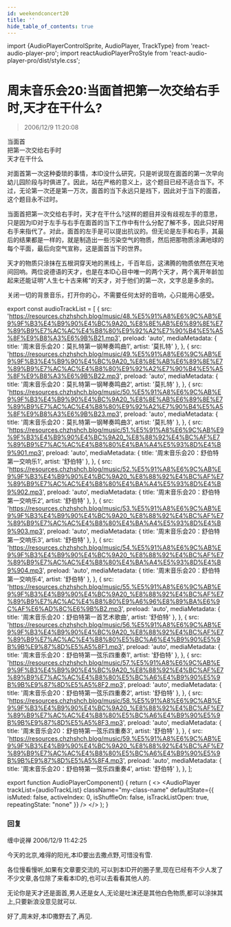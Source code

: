 ```yaml
---
id: weekendconcert20
title: ''
hide_table_of_contents: true
---
```


import {AudioPlayerControlSprite, AudioPlayer, TrackType} from 'react-audio-player-pro';
import reactAudioPlayerProStyle from 'react-audio-player-pro/dist/style.css';

# 周末音乐会20:当面首把第一次交给右手时,天才在干什么?

> 2006/12/9 11:20:08

<div style={{color: '#00FF40', fontWeight: 'normal', fontSize: 'xxx-large', lineHeight: '110%', textAlign: 'center', marginBottom: '20px'}}>
当面首
</div>

<div style={{color: '#990033', fontWeight: 'normal', fontSize: 'xxx-large', lineHeight: '110%', textAlign: 'center', marginBottom: '20px'}}>
把第一次交给右手时
</div>

<div style={{color: '#FF0000', fontWeight: 'normal', fontSize: 'xxx-large', lineHeight: '110%', textAlign: 'center', marginBottom: '30px'}}>
天才在干什么
</div>

对面首第一次这种委琐的事情，本ID没什么研究，只是听说现在面首的第一次早向幼儿园阶段与时俱进了。因此，站在严格的意义上，这个题目已经不适合当下。不过，无论第一次还是第一万次，面首的当下永远只是裆下，因此对于当下的面首，这个题目永不过时。

当面首把第一次交给右手时，天才在干什么?这样的题目并没有歧视左手的意思，只是因为ID对于左手与右手在面首的当下工作中有什么分配了解不多，因此只好用右手来指代了。对此，面首的左手是可以提出抗议的。但无论是左手和右手，其最后的结果都是一样的，就是制造出一些污染空气的物质，然后把那物质涂满地球的每个平面，最后向空气宣称，这是面首当下的世界。

天才的物质只涂抹在五根洞穿天地的黑线上，千百年后，这沸腾的物质依然在天地间回响。两位说德语的天才，也是在本ID心目中唯一的两个天才，两个离开年龄加起来还能证明"人生七十古来稀"的天才，对于他们的第一次，文字总是多余的。

关闭一切的背景音乐，打开你的心，不需要任何太好的音响，心只能用心感受。

export const audioTrackList = [
 {
    src: 'https://resources.chzhshch.blog/music/48.%E5%91%A8%E6%9C%AB%E9%9F%B3%E4%B9%90%E4%BC%9A20_%E8%8E%AB%E6%89%8E%E7%89%B9%E7%AC%AC%E4%B8%80%E9%92%A2%E7%90%B4%E5%A5%8F%E9%B8%A3%E6%9B%B21.mp3',
    preload: 'auto',
    mediaMetadata: {
      title: '周末音乐会20：莫扎特第一钢琴奏鸣曲1',
      artist: '莫扎特'
    },
  },
  {
    src: 'https://resources.chzhshch.blog/music/49.%E5%91%A8%E6%9C%AB%E9%9F%B3%E4%B9%90%E4%BC%9A20_%E8%8E%AB%E6%89%8E%E7%89%B9%E7%AC%AC%E4%B8%80%E9%92%A2%E7%90%B4%E5%A5%8F%E9%B8%A3%E6%9B%B22.mp3',
    preload: 'auto',
    mediaMetadata: {
      title: '周末音乐会20：莫扎特第一钢琴奏鸣曲2',
      artist: '莫扎特'
    },
  },
  {
    src: 'https://resources.chzhshch.blog/music/50.%E5%91%A8%E6%9C%AB%E9%9F%B3%E4%B9%90%E4%BC%9A20_%E8%8E%AB%E6%89%8E%E7%89%B9%E7%AC%AC%E4%B8%80%E9%92%A2%E7%90%B4%E5%A5%8F%E9%B8%A3%E6%9B%B23.mp3',
    preload: 'auto',
    mediaMetadata: {
      title: '周末音乐会20：莫扎特第一钢琴奏鸣曲3',
      artist: '莫扎特'
    },
  },
  {
    src: 'https://resources.chzhshch.blog/music/51.%E5%91%A8%E6%9C%AB%E9%9F%B3%E4%B9%90%E4%BC%9A20_%E8%88%92%E4%BC%AF%E7%89%B9%E7%AC%AC%E4%B8%80%E4%BA%A4%E5%93%8D%E4%B9%901.mp3',
    preload: 'auto',
    mediaMetadata: {
      title: '周末音乐会20：舒伯特第一交响乐1',
      artist: '舒伯特'
    },
  },
  {
    src: 'https://resources.chzhshch.blog/music/52.%E5%91%A8%E6%9C%AB%E9%9F%B3%E4%B9%90%E4%BC%9A20_%E8%88%92%E4%BC%AF%E7%89%B9%E7%AC%AC%E4%B8%80%E4%BA%A4%E5%93%8D%E4%B9%902.mp3',
    preload: 'auto',
    mediaMetadata: {
      title: '周末音乐会20：舒伯特第一交响乐2',
      artist: '舒伯特'
    },
  },
  {
    src: 'https://resources.chzhshch.blog/music/53.%E5%91%A8%E6%9C%AB%E9%9F%B3%E4%B9%90%E4%BC%9A20_%E8%88%92%E4%BC%AF%E7%89%B9%E7%AC%AC%E4%B8%80%E4%BA%A4%E5%93%8D%E4%B9%903.mp3',
    preload: 'auto',
    mediaMetadata: {
      title: '周末音乐会20：舒伯特第一交响乐3',
      artist: '舒伯特'
    },
  },
  {
    src: 'https://resources.chzhshch.blog/music/54.%E5%91%A8%E6%9C%AB%E9%9F%B3%E4%B9%90%E4%BC%9A20_%E8%88%92%E4%BC%AF%E7%89%B9%E7%AC%AC%E4%B8%80%E4%BA%A4%E5%93%8D%E4%B9%904.mp3',
    preload: 'auto',
    mediaMetadata: {
      title: '周末音乐会20：舒伯特第一交响乐4',
      artist: '舒伯特'
    },
  },
  {
    src: 'https://resources.chzhshch.blog/music/55.%E5%91%A8%E6%9C%AB%E9%9F%B3%E4%B9%90%E4%BC%9A20_%E8%88%92%E4%BC%AF%E7%89%B9%E7%AC%AC%E4%B8%80%E9%A6%96%E8%89%BA%E6%9C%AF%E6%AD%8C%E6%9B%B2.mp3',
    preload: 'auto',
    mediaMetadata: {
      title: '周末音乐会20：舒伯特第一首艺术歌曲',
      artist: '舒伯特'
    },
  },
  {
    src: 'https://resources.chzhshch.blog/music/56.%E5%91%A8%E6%9C%AB%E9%9F%B3%E4%B9%90%E4%BC%9A20_%E8%88%92%E4%BC%AF%E7%89%B9%E7%AC%AC%E4%B8%80%E5%BC%A6%E4%B9%90%E5%9B%9B%E9%87%8D%E5%A5%8F1.mp3',
    preload: 'auto',
    mediaMetadata: {
      title: '周末音乐会20：舒伯特第一弦乐四重奏1',
      artist: '舒伯特'
    },
  },
  {
    src: 'https://resources.chzhshch.blog/music/57.%E5%91%A8%E6%9C%AB%E9%9F%B3%E4%B9%90%E4%BC%9A20_%E8%88%92%E4%BC%AF%E7%89%B9%E7%AC%AC%E4%B8%80%E5%BC%A6%E4%B9%90%E5%9B%9B%E9%87%8D%E5%A5%8F2.mp3',
    preload: 'auto',
    mediaMetadata: {
      title: '周末音乐会20：舒伯特第一弦乐四重奏2',
      artist: '舒伯特'
    },
  },
  {
    src: 'https://resources.chzhshch.blog/music/58.%E5%91%A8%E6%9C%AB%E9%9F%B3%E4%B9%90%E4%BC%9A20_%E8%88%92%E4%BC%AF%E7%89%B9%E7%AC%AC%E4%B8%80%E5%BC%A6%E4%B9%90%E5%9B%9B%E9%87%8D%E5%A5%8F3.mp3',
    preload: 'auto',
    mediaMetadata: {
      title: '周末音乐会20：舒伯特第一弦乐四重奏3',
      artist: '舒伯特'
    },
  },
  {
    src: 'https://resources.chzhshch.blog/music/59.%E5%91%A8%E6%9C%AB%E9%9F%B3%E4%B9%90%E4%BC%9A20_%E8%88%92%E4%BC%AF%E7%89%B9%E7%AC%AC%E4%B8%80%E5%BC%A6%E4%B9%90%E5%9B%9B%E9%87%8D%E5%A5%8F4.mp3',
    preload: 'auto',
    mediaMetadata: {
      title: '周末音乐会20：舒伯特第一弦乐四重奏4',
      artist: '舒伯特'
    },
  },
];

export function AudioPlayerComponent() {
  return (
    <>
      <AudioPlayerControlSprite/>
      <AudioPlayer
        trackList={audioTrackList}
        className="my-class-name"
        defaultState={{
          isMuted: false,
          activeIndex: 0,
          isShuffleOn: false,
          isTrackListOpen: true,
          repeatingState: "none"
        }}
      />
    </>
  );
}

<AudioPlayerComponent />

### 回复

<div class='blog-comment'>
<span class='blog-comment-chan'>缠中说禅</span> 2006/12/9 11:42:25<br/>

今天的北京,难得的阳光,本ID要出去撒点野,可惜没有雪.

各位慢看慢听,如果有文章要交流的,可以到本ID开的圈子里,现在已经有不少人发了不少文章,各位除了来看本ID的,也可以去看看其他人的.

无论你是天才还是面首,男人还是女人,无论是吐沫还是其他白色物质,都可以涂抹其上,只要新浪没意见就可以.

好了,周末好,本ID撒野去了,再见.
</div>